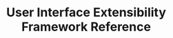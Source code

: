 ---
layout: page
title: User Interface Extensibility Framework Reference
includeInSearch: false
breadcrumb: UIX Reference
redirect_to:
  - /Frameworks/User-Interface-Extensibility-Framework/Reference/
---